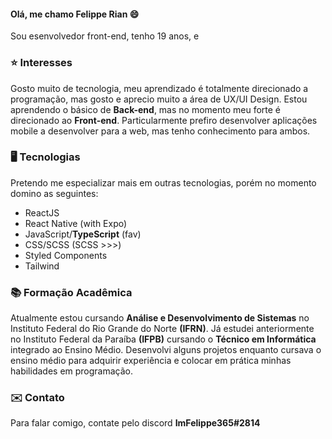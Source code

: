 #### Olá, me chamo **Felippe Rian** 😄
Sou esenvolvedor front-end, tenho 19 anos, e 

### ⭐ Interesses
Gosto muito de tecnologia, meu aprendizado é totalmente direcionado a programação, mas gosto e aprecio muito a área de UX/UI Design.
Estou aprendendo o básico de **Back-end**, mas no momento meu forte é direcionado ao **Front-end**. 
Particularmente prefiro desenvolver aplicações mobile a desenvolver para a web, mas tenho conhecimento para ambos.

### 🖥️ Tecnologias
Pretendo me especializar mais em outras tecnologias, porém no momento domino as seguintes:

- ReactJS
- React Native (with Expo)
- JavaScript/**TypeScript** (fav)
- CSS/SCSS (SCSS >>>)
- Styled Components
- Tailwind

### 📚 Formação Acadêmica
Atualmente estou cursando **Análise e Desenvolvimento de Sistemas** no Instituto Federal do Rio Grande do Norte **(IFRN)**.
Já estudei anteriormente no Instituto Federal da Paraíba **(IFPB)** cursando o **Técnico em Informática** integrado ao Ensino Médio.
Desenvolvi alguns projetos enquanto cursava o ensino médio para adquirir experiência e colocar em prática minhas habilidades em programação.

### ✉️ Contato
Para falar comigo, contate pelo discord **ImFelippe365#2814**
